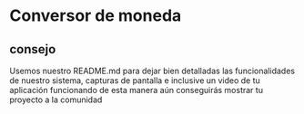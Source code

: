 # Conversor de moneda

## consejo
Usemos nuestro README.md para dejar bien detalladas las funcionalidades de nuestro sistema, capturas de pantalla e inclusive un video de tu aplicación funcionando de esta manera aún conseguirás mostrar tu proyecto a la comunidad